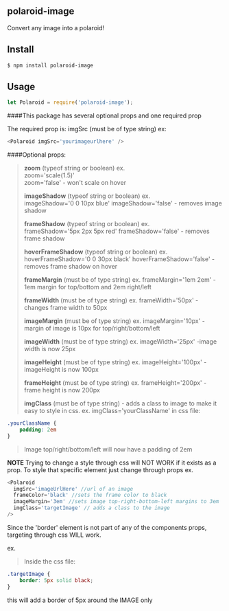 ## polaroid-image

Convert any image into a polaroid!

## Install

```bash
$ npm install polaroid-image
```

## Usage

```js
let Polaroid = require('polaroid-image');
```



####This package has several optional props and one required prop

The required prop is:
imgSrc  (must be of type string)
ex:
```js
<Polaroid imgSrc='yourimageurlhere' />
```
####Optional props:

>**zoom**  (typeof string or boolean)
>ex.   
>zoom='scale(1.5)'  
>zoom='false'  - won't scale on hover
>
>**imageShadow**  (typeof string or boolean)
>ex.  
> imageShadow='0 0 10px blue'
>imageShadow='false'  - removes image shadow
>
>**frameShadow**  (typeof string or boolean)
>ex.  
>frameShadow='5px 2px 5px red'
>frameShadow='false' - removes frame shadow
>
>**hoverFrameShadow**  (typeof string or boolean)
>ex.
>hoverFrameShadow='0 0 30px black'
>hoverFrameShadow='false' - removes frame shadow on hover
>
> **frameMargin**  (must be of type string)
> ex.
> frameMargin='1em 2em' -  1em margin for top/bottom and 2em right/left
>
> **frameWidth**  (must be of type string)
> ex.
>  frameWidth='50px' - changes frame width to 50px
>  
> **imageMargin**  (must be of type string)
> ex.
> imageMargin='10px' - margin of image is 10px for top/right/bottom/left
>
> **imageWidth**  (must be of type string)
> ex.
> imageWidth='25px' -image width is now 25px
>
> **imageHeight**  (must be of type string)
> ex.
> imageHeight='100px' - imageHeight is now 100px
>
> **frameHeight**  (must be of type string)
> ex.
> frameHeight='200px' - frame height is now 200px
>
>**imgClass**  (must be of type string) - adds a class to image to make it easy to style in css.
>ex.
>imgClass='yourClassName'
>in css file:
```css
.yourClassName {
	padding: 2em
}
```
>Image top/right/bottom/left will now have a padding of 2em

**NOTE**
Trying to change a style through css will NOT WORK if it exists as a prop. To style that specific element just change through props
ex.

```js
<Polaroid
  imgSrc='imageUrlHere' //url of an image
  frameColor='black' //sets the frame color to black
  imageMargin='3em' //sets image top-right-bottom-left margins to 3em
  imgClass='targetImage' // adds a class to the image
/>
```
Since the 'border' element is not part of any of the components props, targeting through css WILL work.

ex.
>Inside the css file:
```css
.targetImage {
    border: 5px solid black;
}
```
this will add a border of 5px around the IMAGE only
